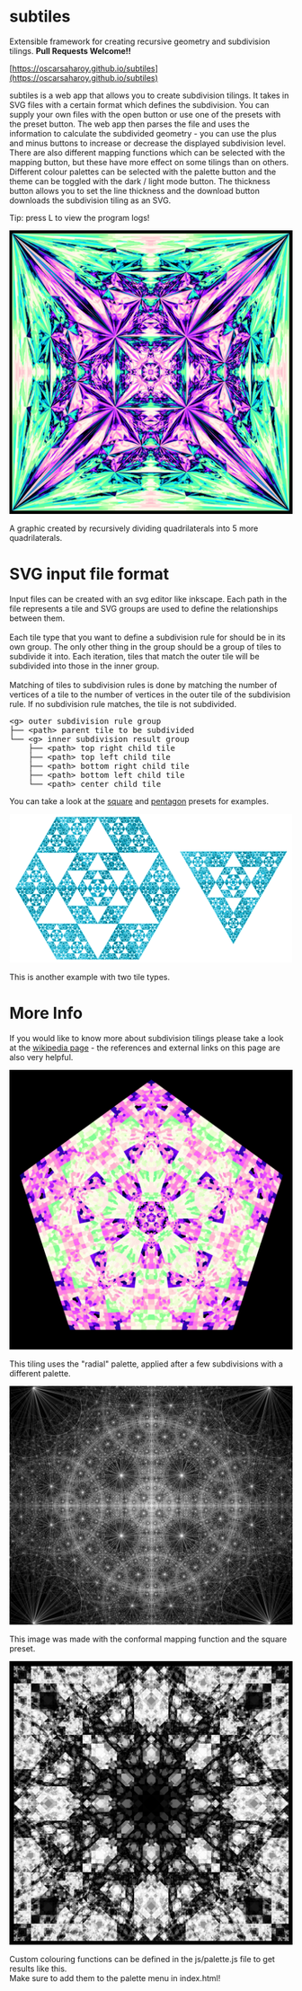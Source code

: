 # subtiles

Extensible framework for creating recursive geometry and subdivision tilings. **Pull Requests Welcome!!**

[https://oscarsaharoy.github.io/subtiles](https://oscarsaharoy.github.io/subtiles)

<p> subtiles is a web app that allows you to create subdivision tilings.
	It takes in SVG files with a certain format which defines the subdivision.
	You can supply your own files with the open button 
	or use one of the presets with the preset button.
	The web app then parses the file and uses the information to calculate the subdivided geometry -
	you can use the plus and minus buttons to increase or decrease the displayed subdivision level.
	There are also different mapping functions which can be selected with the mapping button,
	but these have more effect on some tilings than on others.
	Different colour palettes can be selected with the palette button and 
	the theme can be toggled with the dark / light mode button.
	The thickness button allows you to set the line thickness 
	and the download button downloads the subdivision tiling as an SVG. </p>
<p> Tip: press L to view the program logs! </p>

<img src="assets/witch-square.jpg" />
<p class="caption"> A graphic created by recursively dividing quadrilaterals into 5 more quadrilaterals. </p>

<h1> SVG input file format </h1>
<p> Input files can be created with an svg editor like inkscape. 
	Each path in the file represents a tile and SVG groups are used to define the relationships between them. <br><br>
	Each tile type that you want to define a subdivision rule for should be in its own group. The only other thing in the group should be a group of tiles to subdivide it into.
	Each iteration, tiles that match the outer tile will be subdivided into those in the inner group. <br><br>
	Matching of tiles to subdivision rules is done by matching the number of vertices of a tile to the number of vertices in the outer tile of the subdivision rule.
	If no subdivision rule matches, the tile is not subdivided. </p>

<pre>
&lt;g&gt; outer subdivision rule group
├── &lt;path&gt; parent tile to be subdivided
└── &lt;g&gt; inner subdivision result group
    ├── &lt;path&gt; top right child tile
    ├── &lt;path&gt; top left child tile
    ├── &lt;path&gt; bottom right child tile
    ├── &lt;path&gt; bottom left child tile
    └── &lt;path&gt; center child tile
</pre>
	
<p> You can take a look at the <a href="presets/square.svg">square</a> and <a href="presets/pentagon.svg">pentagon</a> presets for examples.</p>

<img src="assets/trihex.jpg" />
<p class="caption"> This is another example with two tile types. </p>

<h1> More Info </h2>
<p> If you would like to know more about subdivision tilings please take a look at the 
	<a href="https://en.wikipedia.org/wiki/Finite_subdivision_rule" target="_black">wikipedia page</a> 
	- the references and external links on this page are also very helpful. </p>

<img src="assets/pentagonally.jpg" />
<p class="caption"> This tiling uses the "radial" palette, applied after a few subdivisions with a different palette. </p>

<img src="assets/stars-circles.jpg" />
<p class="caption"> This image was made with the conformal mapping function and the square preset. </p>

<img src="assets/black-white.jpg" />
<p class="caption"> Custom colouring functions can be defined in the js/palette.js file to get results like this. <br>
	Make sure to add them to the palette menu in index.html! </p>
